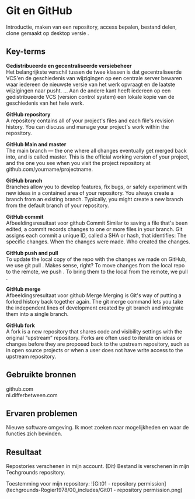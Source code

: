 # Git en GitHub

Introductie, maken van een repository, access bepalen, bestand delen, clone gemaakt op desktop versie .

## Key-terms

**Gedistribueerde en gecentraliseerde versiebeheer**  
Het belangrijkste verschil tussen de twee klassen is dat gecentraliseerde VCS'en de geschiedenis van wijzigingen op een centrale server bewaren waar iedereen de nieuwste versie van het werk opvraagt ​​en de laatste wijzigingen naar pusht. ... Aan de andere kant heeft iedereen op een gedistribueerde VCS (version control system)  een lokale kopie van de geschiedenis van het hele werk.

**GitHub repository**  
A repository contains all of your project's files and each file's revision history. You can discuss and manage your project's work within the repository.

**GitHub Main and master**  
The main branch — the one where all changes eventually get merged back into, and is called master. This is the official working version of your project, and the one you see when you visit the project repository at github.com/yourname/projectname.

**GitHub branch**  
Branches allow you to develop features, fix bugs, or safely experiment with new ideas in a contained area of your repository. You always create a branch from an existing branch. Typically, you might create a new branch from the default branch of your repository.

**GitHub commit**  
Afbeeldingsresultaat voor github Commit
Similar to saving a file that's been edited, a commit records changes to one or more files in your branch. Git assigns each commit a unique ID, called a SHA or hash, that identifies: The specific changes. When the changes were made. Who created the changes.

**GitHub push and pull**  
To update the local copy of the repo with the changes we made on GitHub, we use git pull . Makes sense, right? To move changes from the local repo to the remote, we push . To bring them to the local from the remote, we pull .

**GitHub merge**  
Afbeeldingsresultaat voor github Merge
Merging is Git's way of putting a forked history back together again. The git merge command lets you take the independent lines of development created by git branch and integrate them into a single branch.

**GitHub fork**  
A fork is a new repository that shares code and visibility settings with the original “upstream” repository. Forks are often used to iterate on ideas or changes before they are proposed back to the upstream repository, such as in open source projects or when a user does not have write access to the upstream repository.

## Gebruikte bronnen
github.com  
nl.differbetween.com

## Ervaren problemen
Nieuwe software omgeving. Ik moet zoeken naar mogelijkheden en waar de functies zich bevinden.

## Resultaat
Repostories verschenen in mijn account. (Dit) Bestand is verschenen in mijn Techgrounds repository.

Toestemming voor mijn repository:
![Git01 - repository permission](techgrounds-Rogier1978/00_includes/Git01 - repository permission.png)

